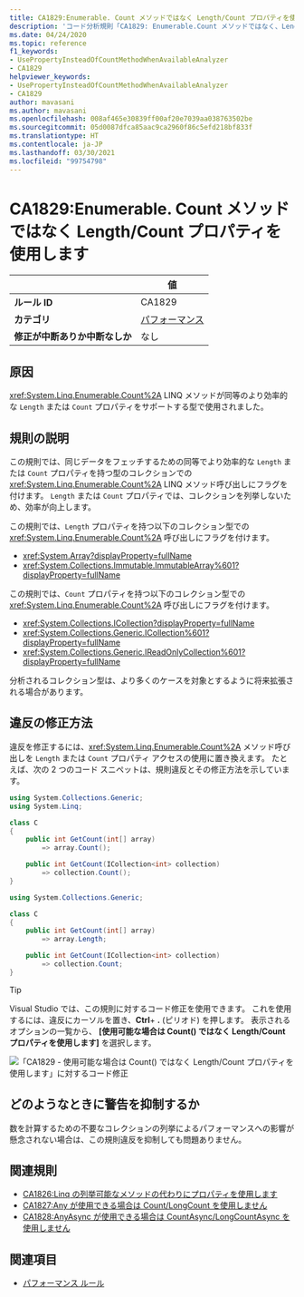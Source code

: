 ```yaml
---
title: CA1829:Enumerable. Count メソッドではなく Length/Count プロパティを使用します (コード分析)
description: 'コード分析規則「CA1829: Enumerable.Count メソッドではなく、Length/Count プロパティを使用します」について'
ms.date: 04/24/2020
ms.topic: reference
f1_keywords:
- UsePropertyInsteadOfCountMethodWhenAvailableAnalyzer
- CA1829
helpviewer_keywords:
- UsePropertyInsteadOfCountMethodWhenAvailableAnalyzer
- CA1829
author: mavasani
ms.author: mavasani
ms.openlocfilehash: 008af465e30839ff00af20e7039aa038763502be
ms.sourcegitcommit: 05d0087dfca85aac9ca2960f86c5efd218bf833f
ms.translationtype: HT
ms.contentlocale: ja-JP
ms.lasthandoff: 03/30/2021
ms.locfileid: "99754798"
---
```

# <a name="ca1829-use-lengthcount-property-instead-of-enumerablecount-method"></a>CA1829:Enumerable. Count メソッドではなく Length/Count プロパティを使用します

| | 値 |
|-|-|
| **ルール ID** |CA1829|
| **カテゴリ** |[パフォーマンス](performance-warnings.md)|
| **修正が中断ありか中断なしか** |なし|

## <a name="cause"></a>原因

<xref:System.Linq.Enumerable.Count%2A> LINQ メソッドが同等のより効率的な `Length` または `Count` プロパティをサポートする型で使用されました。

## <a name="rule-description"></a>規則の説明

この規則では、同じデータをフェッチするための同等でより効率的な `Length` または `Count` プロパティを持つ型のコレクションでの <xref:System.Linq.Enumerable.Count%2A> LINQ メソッド呼び出しにフラグを付けます。 `Length` または `Count` プロパティでは、コレクションを列挙しないため、効率が向上します。

この規則では、`Length` プロパティを持つ以下のコレクション型での <xref:System.Linq.Enumerable.Count%2A> 呼び出しにフラグを付けます。

- <xref:System.Array?displayProperty=fullName>
- <xref:System.Collections.Immutable.ImmutableArray%601?displayProperty=fullName>

この規則では、`Count` プロパティを持つ以下のコレクション型での <xref:System.Linq.Enumerable.Count%2A> 呼び出しにフラグを付けます。

- <xref:System.Collections.ICollection?displayProperty=fullName>
- <xref:System.Collections.Generic.ICollection%601?displayProperty=fullName>
- <xref:System.Collections.Generic.IReadOnlyCollection%601?displayProperty=fullName>

分析されるコレクション型は、より多くのケースを対象とするように将来拡張される場合があります。

## <a name="how-to-fix-violations"></a>違反の修正方法

違反を修正するには、<xref:System.Linq.Enumerable.Count%2A> メソッド呼び出しを `Length` または `Count` プロパティ アクセスの使用に置き換えます。 たとえば、次の 2 つのコード スニペットは、規則違反とその修正方法を示しています。

```csharp
using System.Collections.Generic;
using System.Linq;

class C
{
    public int GetCount(int[] array)
        => array.Count();

    public int GetCount(ICollection<int> collection)
        => collection.Count();
}
```

```csharp
using System.Collections.Generic;

class C
{
    public int GetCount(int[] array)
        => array.Length;

    public int GetCount(ICollection<int> collection)
        => collection.Count;
}
```

> [!TIP]
> Visual Studio では、この規則に対するコード修正を使用できます。 これを使用するには、違反にカーソルを置き、**Ctrl**+ **.** (ピリオド) を押します。 表示されるオプションの一覧から、 **[使用可能な場合は Count() ではなく Length/Count プロパティを使用します]** を選択します。
>
> ![「CA1829 - 使用可能な場合は Count() ではなく Length/Count プロパティを使用します」に対するコード修正](media/ca1829-codefix.png)

## <a name="when-to-suppress-warnings"></a>どのようなときに警告を抑制するか

数を計算するための不要なコレクションの列挙によるパフォーマンスへの影響が懸念されない場合は、この規則違反を抑制しても問題ありません。

## <a name="related-rules"></a>関連規則

- [CA1826:Linq の列挙可能なメソッドの代わりにプロパティを使用します](ca1826.md)
- [CA1827:Any が使用できる場合は Count/LongCount を使用しません](ca1827.md)
- [CA1828:AnyAsync が使用できる場合は CountAsync/LongCountAsync を使用しません](ca1828.md)

## <a name="see-also"></a>関連項目

- [パフォーマンス ルール](performance-warnings.md)
